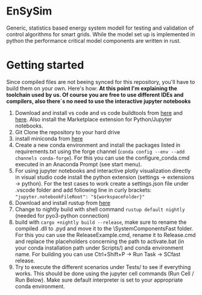 # EnSySim

Generic, statistics based energy system modell for testing and validation of control algorithms for smart grids. While the model set up is implemented in python the performance critical model components are written in rust.

# Getting started

Since compiled files are not beeing synced for this repository, you'll have to build them on your own. Here's how:
__At this point I'm explaining the toolchain used by us. Of course you are free to use different IDEs and compilers, also there´s no need to use the interactive jupyter notebooks__


1. Download and install vs code and vs code buildtools from [here](https://visualstudio.microsoft.com/de/downloads/) and [here](https://visualstudio.microsoft.com/de/thank-you-downloading-visual-studio/?sku=BuildTools&rel=16). Also install the Marketplace extension for Python/Jupyter notebooks.
1. Git Clone the repository to your hard drive
1. install miniconda from [here](https://www.google.com/url?sa=t&rct=j&q=&esrc=s&source=web&cd=&cad=rja&uact=8&ved=2ahUKEwj-po7-g6HzAhX3RPEDHZxFA2gQFnoECA4QAw&url=https%3A%2F%2Fconda.io%2Fminiconda.html&usg=AOvVaw0mHTnCzKwOB8I7G-8HMT_V)
1. Create a new conda environment and install the packages listed in requirements.txt using the forge channel (`conda config --env --add channels conda-forge`). For this you can use the configure_conda.cmd executed in an Anaconda Prompt (see start menu).
1. For using jupyter notebooks and interactive plotly visualization directly in visual studio code install the python extension (settings -> extensions -> python). For the test cases to work create a settings.json file under .vscode folder and add following line in curly brackets: `"jupyter.notebookFileRoot": "${workspaceFolder}"`
1. Download and install rustup from [here](https://www.rust-lang.org/learn/get-started)
1. Change to nightly build with shell command `rustup default nightly` (needed for pyo3-python connection)
1. build with `cargo +nightly build --release`, make sure to rename the compiled .dll to .pyd and move it to the \SystemComponentsFast folder. For this you can use the ReleaseExample.cmd, rename it to Release.cmd and replace the placeholders concerning the path to activate.bat (in your conda installation path under Scripts/) and conda environment name. For building you can use Ctrl+Shift+P -> Run Task -> SCfast release.
1. Try to execute the different scenarios under Tests/ to see if everything works. This should be done using the jupyter cell commands (Run Cell / Run Below). Make sure default interpreter is set to your appropriate conda environment.

